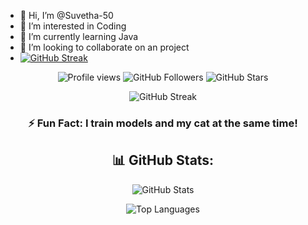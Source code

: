 - 👋 Hi, I’m @Suvetha-50
- 👀 I’m interested in Coding
- 🌱 I’m currently learning Java
- 💞️ I’m looking to collaborate on an project
- <a href="https://git.io/streak-stats"><img src="https://streak-stats.demolab.com?user=Suvetha-50" alt="GitHub Streak" /></a>
<p align="center">
  <img src="https://komarev.com/ghpvc/?username=Suvetha-50&label=Profile%20views&color=ff69b4&style=flat" alt="Profile views" />
  <img src="https://img.shields.io/github/followers/Suvetha-50?label=Followers&style=social" alt="GitHub Followers" />
  <img src="https://img.shields.io/github/stars/Suvetha-50?label=Stars&style=social" alt="GitHub Stars" />
</p>
<p align="center">
  <img src="https://github-readme-streak-stats.herokuapp.com/?user=Suvetha-50&theme=radical" alt="GitHub Streak" />
</p>

<h3 align="center">⚡ Fun Fact: I train models and my cat at the same time! </h3>

<h2 align="center">📊 GitHub Stats:</h2>
<p align="center">
  <img align="center" src="https://github-readme-stats.vercel.app/api?username=Suvetha-50&show_icons=true&locale=en&theme=radical" alt="GitHub Stats" />
</p>
<p align="center">
  <img align="center" src="https://github-readme-stats.vercel.app/api/top-langs/?username=Suvetha-50&layout=compact&langs_count=8&theme=radical" alt="Top Languages" />
</p>



<!---
Suvetha-50/Suvetha-50 is a ✨ special ✨ repository because its `README.md` (this file) appears on your GitHub profile.
You can click the Preview link to take a look at your changes.
--->
